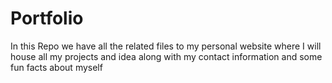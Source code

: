 # Portfolio

In this Repo we have all the related files to my personal website where I will house all my projects and idea along with my contact information and some fun facts about myself

